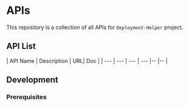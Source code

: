 # APIs

This repository is a collection of all APIs for `Deployment-Helper` project.

## API List

| API Name | Description | URL| Doc |
| --- | --- | --- | --- |-- |-- |


## Development

### Prerequisites

